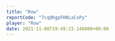 ```yaml
---
title: "Row"
reportCode: "7cqQKgpFHNLaCxPy"
player: "Row"
date: 2021-11-08T19:49:23.146000+00:00
---
```

